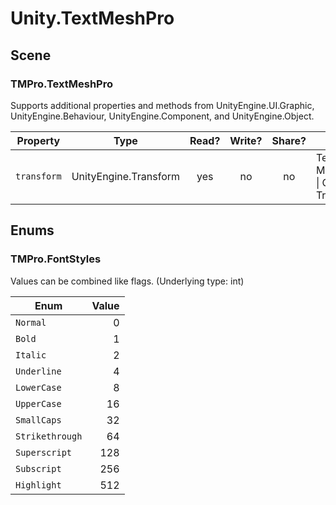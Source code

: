 ﻿ # Unity\.TextMeshPro

## Scene

### TMPro\.TextMeshPro



Supports additional properties and methods from UnityEngine\.UI\.Graphic, UnityEngine\.Behaviour, UnityEngine\.Component, and UnityEngine\.Object.

| Property | Type | Read? | Write? | Share? | Script |
|----------|------|:-----:|:------:|:------:|--------|
|`transform`|UnityEngine\.Transform|yes|no|no|Text   Mesh   Pro   \|   Get   Transform

## Enums

### TMPro\.FontStyles



Values can be combined like flags\.
\(Underlying type: int)

| Enum | Value |
|------|------:|
|`Normal`|0
|`Bold`|1
|`Italic`|2
|`Underline`|4
|`LowerCase`|8
|`UpperCase`|16
|`SmallCaps`|32
|`Strikethrough`|64
|`Superscript`|128
|`Subscript`|256
|`Highlight`|512
